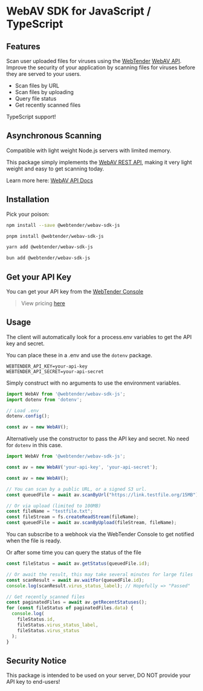 # WebAV SDK for JavaScript / TypeScript

## Features

Scan user uploaded files for viruses using the [WebTender](https://webtender.host) [WebAV API](https://webav.io). Improve the security of your application by scanning files for viruses before they are served to your users.

- Scan files by URL
- Scan files by uploading
- Query file status
- Get recently scanned files

TypeScript support!

## Asynchronous Scanning

Compatible with light weight Node.js servers with limited memory.

This package simply implements the [WebAV REST API](https://webtender.host/api/webav.html#rest-api), making it very light weight and easy to get scanning today.

Learn more here: [WebAV API Docs](https://webtender.host/api/webav.html#rest-api)

## Installation

Pick your poison:

```bash
npm install --save @webtender/webav-sdk-js
```

```bash
pnpm install @webtender/webav-sdk-js
```

```bash
yarn add @webtender/webav-sdk-js
```

```bash
bun add @webtender/webav-sdk-js
```

## Get your API Key

You can get your API key from the [WebTender Console](https://console.webtender.host)

> View pricing [here](https://webav.io/pricing)

## Usage

The client will automatically look for a process.env variables to get the API key and secret.

You can place these in a .env and use the `dotenv` package.
```env
WEBTENDER_API_KEY=your-api-key
WEBTENDER_API_SECRET=your-api-secret
```

Simply construct with no arguments to use the environment variables.
```js
import WebAV from '@webtender/webav-sdk-js';
import dotenv from 'dotenv';

// Load .env
dotenv.config();

const av = new WebAV();
```

Alternatively use the constructor to pass the API key and secret.
No need for `dotenv` in this case.

```js
import WebAV from '@webtender/webav-sdk-js';

const av = new WebAV('your-api-key', 'your-api-secret');
```

```typescript
const av = new WebAV();

// You can scan by a public URL, or a signed S3 url.
const queuedFile = await av.scanByUrl("https://link.testfile.org/15MB");

// Or via upload (limited to 100MB)
const fileName = "testfile.txt";
const fileStream = fs.createReadStream(fileName);
const queuedFile = await av.scanByUpload(fileStream, fileName);
```

You can subscribe to a webhook via the WebTender Console
to get notified when the file is ready.

Or after some time you can query the status of the file

```ts
const fileStatus = await av.getStatus(queuedFile.id);

// Or await the result, this may take several minutes for large files
const scanResult = await av.waitFor(queuedFile.id);
console.log(scanResult.virus_status_label); // Hopefully => "Passed"

// Get recently scanned files
const paginatedFiles = await av.getRecentStatuses();
for (const fileStatus of paginatedFiles.data) {
  console.log(
    fileStatus.id,
    fileStatus.virus_status_label,
    fileStatus.virus_status
  );
}
```

## Security Notice

This package is intended to be used on your server, DO NOT provide your API key to end-users!
